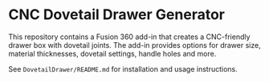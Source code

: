 # CNC Dovetail Drawer Generator

This repository contains a Fusion 360 add-in that creates a CNC-friendly drawer box with dovetail joints. The add-in provides options for drawer size, material thicknesses, dovetail settings, handle holes and more.

See `DovetailDrawer/README.md` for installation and usage instructions.
